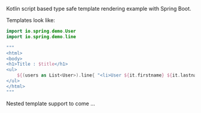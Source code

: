 Kotlin script based type safe template rendering example with Spring Boot.

Templates look like:

```kotlin
import io.spring.demo.User
import io.spring.demo.line

"""
<html>
<body>
<h1>Title : $title</h1>
<ul>
	${(users as List<User>).line{ "<li>User ${it.firstname} ${it.lastname}</li>" }}
</ul>
</html>
"""
```

Nested template support to come ...